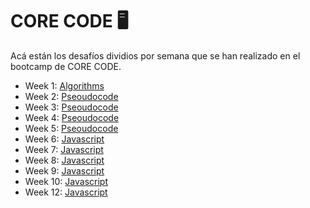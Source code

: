 # CORE CODE 🖥

Acá están los desafíos dividios por semana que se han realizado en el bootcamp de CORE CODE.


- Week 1: [Algorithms](https://github.com/Lal0gg/core-code-from-scratch-readme/tree/main/Week1)
- Week 2: [Pseoudocode](https://github.com/Lal0gg/core-code-from-scratch-readme/tree/main/Week2)
- Week 3: [Pseoudocode](https://github.com/Lal0gg/core-code-from-scratch-readme/tree/main/Week3)
- Week 4: [Pseoudocode](https://github.com/Lal0gg/core-code-from-scratch-readme/tree/main/Week4)
- Week 5: [Pseoudocode](https://github.com/Lal0gg/core-code-from-scratch-readme/tree/main/Week5)
- Week 6: [Javascript](https://github.com/Lal0gg/core-code-from-scratch-readme/blob/main/Week6)
- Week 7: [Javascript](https://github.com/Lal0gg/core-code-from-scratch-readme/blob/main/Week7)
- Week 8: [Javascript](https://github.com/Lal0gg/core-code-from-scratch-readme/blob/main/Week8)
- Week 9: [Javascript](https://github.com/Lal0gg/core-code-from-scratch-readme/blob/main/Week9)
- Week 10: [Javascript](https://github.com/Lal0gg/core-code-from-scratch-readme/blob/main/Week10)
- Week 12: [Javascript](https://github.com/Lal0gg/core-code-from-scratch-readme/blob/main/Week12)